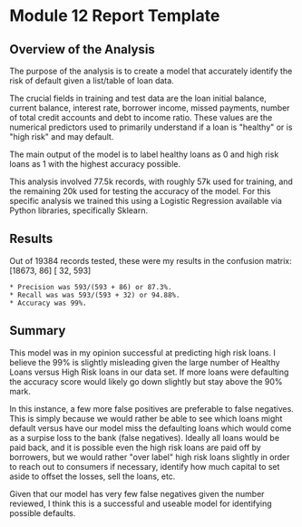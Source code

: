 # Module 12 Report Template

## Overview of the Analysis

The purpose of the analysis is to create a model that accurately identify the risk of default given a list/table of loan data. 

The crucial fields in training and test data are the loan initial balance, current balance, interest rate, borrower income, missed payments, number of total credit accounts and debt to income ratio. These values are the numerical predictors used to primarily understand if a loan is "healthy" or is "high risk" and may default.

The main output of the model is to label healthy loans as 0 and high risk loans as 1 with the highest accuracy possible. 

This analysis involved 77.5k records, with roughly 57k used for training, and the remaining 20k used for testing the accuracy of the model. For this specific analysis we trained this using a Logistic Regression available via Python libraries, specifically Sklearn. 

## Results

Out of 19384 records tested, these were my results in the confusion matrix:
[18673,    86]
[   32,   593]

    * Precision was 593/(593 + 86) or 87.3%.
    * Recall was was 593/(593 + 32) or 94.88%.
    * Accuracy was 99%. 

## Summary

This model was in my opinion successful at predicting high risk loans. I believe the 99% is slightly misleading given the large number of Healthy Loans versus High Risk loans in our data set. If more loans were defaulting the accuracy score would likely go down slightly but stay above the 90% mark. 

In this instance, a few more false positives are preferable to false negatives. This is simply because we would rather be able to see which loans might default versus have our model miss the defaulting loans which would come as a surpise loss to the bank (false negatives). Ideally all loans would be paid back, and it is possible even the high risk loans are paid off by borrowers, but we would rather "over label" high risk loans slightly in order to reach out to consumers if necessary, identify how much capital to set aside to offset the losses, sell the loans, etc. 

Given that our model has very few false negatives given the number reviewed, I think this is a successful and useable model for identifying possible defaults. 